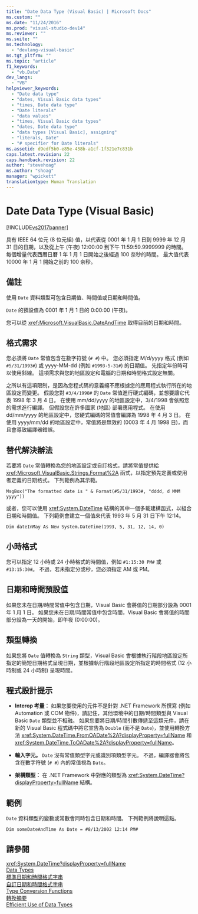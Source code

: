 ```yaml
---
title: "Date Data Type (Visual Basic) | Microsoft Docs"
ms.custom: ""
ms.date: "11/24/2016"
ms.prod: "visual-studio-dev14"
ms.reviewer: ""
ms.suite: ""
ms.technology: 
  - "devlang-visual-basic"
ms.tgt_pltfrm: ""
ms.topic: "article"
f1_keywords: 
  - "vb.Date"
dev_langs: 
  - "VB"
helpviewer_keywords: 
  - "Date data type"
  - "dates, Visual Basic data types"
  - "times, Date data type"
  - "Date literals"
  - "data values"
  - "times, Visual Basic data types"
  - "dates, Date data type"
  - "data types [Visual Basic], assigning"
  - "literals, Date"
  - "# specifier for Date literals"
ms.assetid: d9edf5b0-e85e-438b-a1cf-1f321e7c831b
caps.latest.revision: 22
caps.handback.revision: 22
author: "stevehoag"
ms.author: "shoag"
manager: "wpickett"
translationtype: Human Translation
---
```

# Date Data Type (Visual Basic)
[!INCLUDE[vs2017banner](../../../csharp/includes/vs2017banner.md)]

具有 IEEE 64 位元 \(8 位元組\) 值，以代表從 0001 年 1 月 1 日到 9999 年 12 月 31 日的日期，以及從上午 \(午夜\) 12:00:00 到下午 11:59:59.9999999 的時間。  每個增量代表西曆日曆 1 年 1 月 1 日開始之後經過 100 奈秒的時間。  最大值代表 10000 年 1 月 1 開始之前的 100 奈秒。  
  
## 備註  
 使用 `Date` 資料類型可包含日期值、時間值或日期和時間值。  
  
 `Date` 的預設值為 0001 年 1 月 1 日的 0:00:00 \(午夜\)。  
  
 您可以從 <xref:Microsoft.VisualBasic.DateAndTime> 取得目前的日期和時間。  
  
## 格式需求  
 您必須將 `Date` 常值包含在數字符號 \(`# #`\) 中。  您必須指定 M\/d\/yyyy 格式 \(例如 `#5/31/1993#`\) 或 yyyy\-MM\-dd \(例如 `#1993-5-31#`\) 的日期值。  先指定年份時可以使用斜線。  這項需求與您的地區設定和電腦的日期和時間格式設定無關。  
  
 之所以有這項限制，是因為您程式碼的意義絕不應根據您的應用程式執行所在的地區設定而變更。  假設您對 `#3/4/1998#` 的 `Date` 常值進行硬式編碼，並想要讓它代表 1998 年 3 月 4 日。  在使用 mm\/dd\/yyyy 的地區設定中，3\/4\/1998 會依照您的需求進行編譯。  但假設您在許多國家 \(地區\) 部署應用程式。  在使用 dd\/mm\/yyyy 的地區設定中，您硬式編碼的常值會編譯為 1998 年 4 月 3 日。  在使用 yyyy\/mm\/dd 的地區設定中，常值將是無效的 \(0003 年 4 月 1998 日\)，而且會導致編譯器錯誤。  
  
## 替代解決辦法  
 若要將 `Date` 常值轉換為您的地區設定或自訂格式，請將常值提供給 <xref:Microsoft.VisualBasic.Strings.Format%2A> 函式，以指定預先定義或使用者定義的日期格式。  下列範例為其示範。  
  
```  
MsgBox("The formatted date is " & Format(#5/31/1993#, "dddd, d MMM yyyy"))  
```  
  
 或者，您可以使用 <xref:System.DateTime> 結構的其中一個多載建構函式，以組合日期和時間值。  下列範例會建立一個值來代表 1993 年 5 月 31 日下午 12:14。  
  
```  
Dim dateInMay As New System.DateTime(1993, 5, 31, 12, 14, 0)   
```  
  
## 小時格式  
 您可以指定 12 小時或 24 小時格式的時間值，例如 `#1:15:30 PM#` 或 `#13:15:30#`。  不過，若未指定分或秒，您必須指定 AM 或 PM。  
  
## 日期和時間預設值  
 如果您未在日期\/時間常值中包含日期，Visual Basic 會將值的日期部分設為 0001 年 1 月 1 日。  如果您未在日期\/時間常值中包含時間，Visual Basic 會將值的時間部分設為一天的開始，即午夜 \(0:00:00\)。  
  
## 類型轉換  
 如果您將 `Date` 值轉換為 `String` 類型，Visual Basic 會根據執行階段地區設定所指定的簡短日期格式呈現日期，並根據執行階段地區設定所指定的時間格式 \(12 小時制或 24 小時制\) 呈現時間。  
  
## 程式設計提示  
  
-   **Interop 考量：** 如果您要使用的元件不是針對 .NET Framework 所撰寫 \(例如 Automation 或 COM 物件\)，請記住，其他環境中的日期\/時間類型與 Visual Basic `Date` 類型並不相融。  如果您要將日期\/時間引數傳遞至這類元件，請在新的 Visual Basic 程式碼中將它宣告為 `Double` \(而不是 `Date`\)，並使用轉換方法 <xref:System.DateTime.FromOADate%2A?displayProperty=fullName> 和 <xref:System.DateTime.ToOADate%2A?displayProperty=fullName>。  
  
-   **輸入字元。** `Date` 沒有常值類型字元或識別項類型字元。  不過，編譯器會將包含在數字符號 \(`# #`\) 內的常值視為 `Date`。  
  
-   **架構類型：** 在 .NET Framework 中對應的類型為 <xref:System.DateTime?displayProperty=fullName> 結構。  
  
## 範例  
 `Date` 資料類型的變數或常數會同時包含日期和時間。  下列範例將說明這點。  
  
```  
Dim someDateAndTime As Date = #8/13/2002 12:14 PM#  
```  
  
## 請參閱  
 <xref:System.DateTime?displayProperty=fullName>   
 [Data Types](../../../visual-basic/language-reference/data-types/data-type-summary.md)   
 [標準日期和時間格式字串](../Topic/Standard%20Date%20and%20Time%20Format%20Strings.md)   
 [自訂日期和時間格式字串](../Topic/Custom%20Date%20and%20Time%20Format%20Strings.md)   
 [Type Conversion Functions](../../../visual-basic/language-reference/functions/type-conversion-functions.md)   
 [轉換摘要](../../../visual-basic/language-reference/keywords/conversion-summary.md)   
 [Efficient Use of Data Types](../../../visual-basic/programming-guide/language-features/data-types/efficient-use-of-data-types.md)